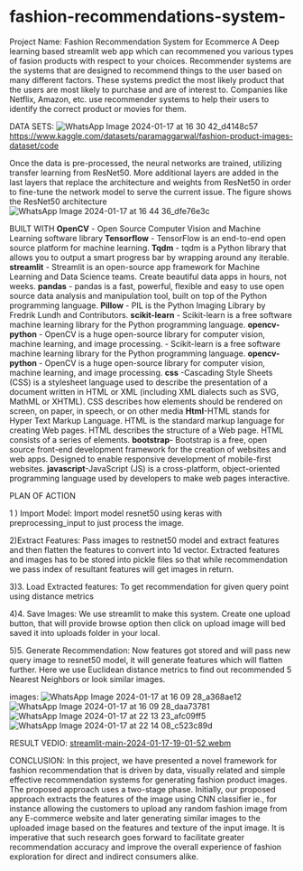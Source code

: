 # fashion-recommendations-system-
Project Name: Fashion Recommendation System for Ecommerce A Deep learning based streamlit web app which can recommened you various types of fasion products with respect to your choices.
Recommender systems are the systems that are designed to recommend things to the user based on many different factors. These systems predict the most likely product that the users are most likely to purchase and are of interest to. Companies like Netflix, Amazon, etc. use recommender systems to help their users to identify the correct product or movies for them.


DATA SETS:
![WhatsApp Image 2024-01-17 at 16 30 42_d4148c57](https://github.com/aashish1malik/fashion-recommendations-system-/assets/144604675/03555b36-414c-43aa-afc7-6ee9abdc17e5)
https://www.kaggle.com/datasets/paramaggarwal/fashion-product-images-dataset/code

Once the data is pre-processed, the neural networks are trained, utilizing transfer learning from ResNet50. More additional layers are added in the last layers that replace the architecture and weights from ResNet50 in order to fine-tune the network model to serve the current issue. The figure shows the ResNet50 architecture
![WhatsApp Image 2024-01-17 at 16 44 36_dfe76e3c](https://github.com/aashish1malik/fashion-recommendations-system-/assets/144604675/4f72dfad-e0b6-42e0-9cdf-918c1f95ed78)

BUILT WITH
**OpenCV** - Open Source Computer Vision and Machine Learning software library
**Tensorflow** - TensorFlow is an end-to-end open source platform for machine learning.
**Tqdm** - tqdm is a Python library that allows you to output a smart progress bar by wrapping around any iterable.
**streamlit** - Streamlit is an open-source app framework for Machine Learning and Data Science teams. Create beautiful data apps in hours, not weeks.
**pandas** - pandas is a fast, powerful, flexible and easy to use open source data analysis and manipulation tool, built on top of the Python programming language.
**Pillow** - PIL is the Python Imaging Library by Fredrik Lundh and Contributors.
**scikit-learn** - Scikit-learn is a free software machine learning library for the Python programming language.
**opencv-python** - OpenCV is a huge open-source library for computer vision, machine learning, and image processing. - Scikit-learn is a free software machine learning library for the Python programming language.
**opencv-python** - OpenCV is a huge open-source library for computer vision, machine learning, and image processing.
**css** -Cascading Style Sheets (CSS) is a stylesheet language used to describe the presentation of a document written in HTML or XML (including XML dialects such as SVG, MathML or XHTML). CSS describes how elements should be rendered on screen, on paper, in speech, or on other media
**Html**-HTML stands for Hyper Text Markup Language. HTML is the standard markup language for creating Web pages. HTML describes the structure of a Web page. HTML consists of a series of elements.
**bootstrap**- Bootstrap is a free, open source front-end development framework for the creation of websites and web apps. Designed to enable responsive development of mobile-first websites.
**javascript**-JavaScript (JS) is a cross-platform, object-oriented programming language used by developers to make web pages interactive. 




PLAN OF ACTION

1 ) Import Model: Import model resnet50 using keras with preprocessing_input to just process the image.

2)Extract Features: Pass  images to restnet50 model and extract features and then flatten the features to convert into 1d vector. Extracted features and images has to be stored into pickle files so that while recommendation we pass index of resultant features will get images in return.

3)3. Load Extracted features: To get recommendation for given query point using distance metrics


4)4. Save Images: We use streamlit to make this system. Create one upload button, that will provide browse option then click on upload image will bed saved it into uploads folder in your local.


5)5. Generate Recommendation: Now features got stored and will pass new query image to resnet50 model, it will generate features which will flatten further. Here we use Euclidean distance metrics to find out recommended 5 Nearest Neighbors or look similar images.




images:
![WhatsApp Image 2024-01-17 at 16 09 28_a368ae12](https://github.com/aashish1malik/fashion-recommendations-system-/assets/144604675/24c830c3-0748-4f53-a543-e2b7978436b1)
![WhatsApp Image 2024-01-17 at 16 09 28_daa73781](https://github.com/aashish1malik/fashion-recommendations-system-/assets/144604675/14e031de-b74f-4e77-81ec-b4c6909e4e31)
![WhatsApp Image 2024-01-17 at 22 13 23_afc09ff5](https://github.com/aashish1malik/fashion-recommendations-system-/assets/144604675/f7cf0e6f-c309-457b-804e-b399165ec60f)
![WhatsApp Image 2024-01-17 at 22 14 08_c523c89d](https://github.com/aashish1malik/fashion-recommendations-system-/assets/144604675/c90f518f-3333-4195-a8b6-26737b980e5d)



RESULT VEDIO:
[streamlit-main-2024-01-17-19-01-52.webm](https://github.com/aashish1malik/fashion-recommendations-system-/assets/144604675/72b61e31-1f25-4518-8b6d-6e1b7ae016ef)



CONCLUSION:
In this project, we have presented a novel framework for fashion recommendation that is driven by data, visually related and simple effective recommendation systems for generating fashion product images. The proposed approach uses a two-stage phase. Initially, our proposed approach extracts the features of the image using CNN classifier ie., for instance allowing the customers to upload any random fashion image from any E-commerce website and later generating similar images to the uploaded image based on the features and texture of the input image. It is imperative that such research goes forward to facilitate greater recommendation accuracy and improve the overall experience of fashion exploration for direct and indirect consumers alike.




